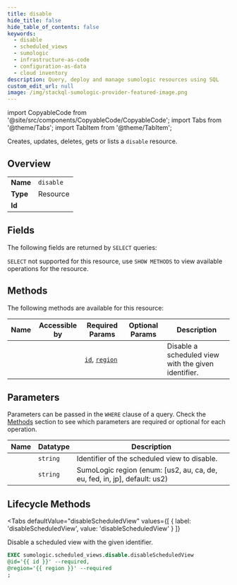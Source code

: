 ```yaml
--- 
title: disable
hide_title: false
hide_table_of_contents: false
keywords:
  - disable
  - scheduled_views
  - sumologic
  - infrastructure-as-code
  - configuration-as-data
  - cloud inventory
description: Query, deploy and manage sumologic resources using SQL
custom_edit_url: null
image: /img/stackql-sumologic-provider-featured-image.png
---
```


import CopyableCode from '@site/src/components/CopyableCode/CopyableCode';
import Tabs from '@theme/Tabs';
import TabItem from '@theme/TabItem';

Creates, updates, deletes, gets or lists a <code>disable</code> resource.

## Overview
<table><tbody>
<tr><td><b>Name</b></td><td><code>disable</code></td></tr>
<tr><td><b>Type</b></td><td>Resource</td></tr>
<tr><td><b>Id</b></td><td><CopyableCode code="sumologic.scheduled_views.disable" /></td></tr>
</tbody></table>

## Fields

The following fields are returned by `SELECT` queries:

`SELECT` not supported for this resource, use `SHOW METHODS` to view available operations for the resource.


## Methods

The following methods are available for this resource:

<table>
<thead>
    <tr>
    <th>Name</th>
    <th>Accessible by</th>
    <th>Required Params</th>
    <th>Optional Params</th>
    <th>Description</th>
    </tr>
</thead>
<tbody>
<tr>
    <td><a href="#disableScheduledView"><CopyableCode code="disableScheduledView" /></a></td>
    <td><CopyableCode code="exec" /></td>
    <td><a href="#parameter-id"><code>id</code></a>, <a href="#parameter-region"><code>region</code></a></td>
    <td></td>
    <td>Disable a scheduled view with the given identifier.</td>
</tr>
</tbody>
</table>

## Parameters

Parameters can be passed in the `WHERE` clause of a query. Check the [Methods](#methods) section to see which parameters are required or optional for each operation.

<table>
<thead>
    <tr>
    <th>Name</th>
    <th>Datatype</th>
    <th>Description</th>
    </tr>
</thead>
<tbody>
<tr id="parameter-id">
    <td><CopyableCode code="id" /></td>
    <td><code>string</code></td>
    <td>Identifier of the scheduled view to disable.</td>
</tr>
<tr id="parameter-region">
    <td><CopyableCode code="region" /></td>
    <td><code>string</code></td>
    <td>SumoLogic region (enum: [us2, au, ca, de, eu, fed, in, jp], default: us2)</td>
</tr>
</tbody>
</table>

## Lifecycle Methods

<Tabs
    defaultValue="disableScheduledView"
    values={[
        { label: 'disableScheduledView', value: 'disableScheduledView' }
    ]}
>
<TabItem value="disableScheduledView">

Disable a scheduled view with the given identifier.

```sql
EXEC sumologic.scheduled_views.disable.disableScheduledView 
@id='{{ id }}' --required, 
@region='{{ region }}' --required
;
```
</TabItem>
</Tabs>
